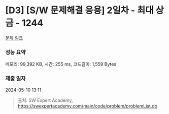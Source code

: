 # [D3] [S/W 문제해결 응용] 2일차 - 최대 상금 - 1244 

[문제 링크](https://swexpertacademy.com/main/code/problem/problemDetail.do?contestProbId=AV15Khn6AN0CFAYD) 

### 성능 요약

메모리: 99,392 KB, 시간: 255 ms, 코드길이: 1,559 Bytes

### 제출 일자

2024-05-10 13:11



> 출처: SW Expert Academy, https://swexpertacademy.com/main/code/problem/problemList.do